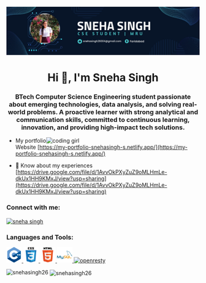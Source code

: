 ![logo](https://github.com/Snehasingh26/Snehasingh26/blob/main/Github%20banner.png.png)
<h1 align="center">Hi 👋, I'm Sneha Singh</h1>
<h3 align="center">BTech Computer Science Engineering student passionate about emerging technologies, data analysis, and solving real-world problems. A proactive learner with strong analytical and communication skills, committed to continuous learning, innovation, and providing high-impact tech solutions.</h3>

<img align="right" alt="coding girl" width="400" src="https://camo.githubusercontent.com/1c465c3ff5cce16f86a2b4a8db235671b781df5bdc087468490f8d61579e02b5/68747470733a2f2f626c6f672e63617365626f6f6b2e6e65742f68756266732f35383837392d6d756c74697461736b696e672d776f6d616e2e676966">

- My portfolio Website [https://my-portfolio-snehasingh-s.netlify.app/](https://my-portfolio-snehasingh-s.netlify.app/)

- 📄 Know about my experiences [https://drive.google.com/file/d/1AvvOkPXyZuZ9oMLHmLe-dkUx1HH9KMxJ/view?usp=sharing](https://drive.google.com/file/d/1AvvOkPXyZuZ9oMLHmLe-dkUx1HH9KMxJ/view?usp=sharing)

<h3 align="left">Connect with me:</h3>
<p align="left">
<a href="https://linkedin.com/in/sneha singh" target="blank"><img align="center" src="https://raw.githubusercontent.com/rahuldkjain/github-profile-readme-generator/master/src/images/icons/Social/linked-in-alt.svg" alt="sneha singh" height="30" width="40" /></a>
</p>

<h3 align="left">Languages and Tools:</h3>
<p align="left"> <a href="https://www.w3schools.com/cpp/" target="_blank" rel="noreferrer"> <img src="https://raw.githubusercontent.com/devicons/devicon/master/icons/cplusplus/cplusplus-original.svg" alt="cplusplus" width="40" height="40"/> </a> <a href="https://www.w3schools.com/css/" target="_blank" rel="noreferrer"> <img src="https://raw.githubusercontent.com/devicons/devicon/master/icons/css3/css3-original-wordmark.svg" alt="css3" width="40" height="40"/> </a> <a href="https://www.w3.org/html/" target="_blank" rel="noreferrer"> <img src="https://raw.githubusercontent.com/devicons/devicon/master/icons/html5/html5-original-wordmark.svg" alt="html5" width="40" height="40"/> </a> <a href="https://www.mysql.com/" target="_blank" rel="noreferrer"> <img src="https://raw.githubusercontent.com/devicons/devicon/master/icons/mysql/mysql-original-wordmark.svg" alt="mysql" width="40" height="40"/> </a> <a href="https://openresty.org/" target="_blank" rel="noreferrer"> <img src="https://openresty.org/images/logo.png" alt="openresty" width="40" height="40"/> </a> </p>

<p><img align="left" src="https://github-readme-stats.vercel.app/api/top-langs?username=snehasingh26&show_icons=true&locale=en&layout=compact" alt="snehasingh26" /></p>

<p>&nbsp;<img align="center" src="https://github-readme-stats.vercel.app/api?username=snehasingh26&show_icons=true&locale=en" alt="snehasingh26" /></p>
